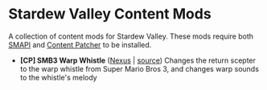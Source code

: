 # Stardew Valley Content Mods

A collection of content mods for Stardew Valley. These mods require both [SMAPI](https://smapi.io) and [Content Patcher](https://www.nexusmods.com/stardewvalley/mods/1915) to be installed.

- **[CP] SMB3 Warp Whistle** ([Nexus](https://www.nexusmods.com/stardewvalley/mods/23134) | [source](WarpWhistle))
  Changes the return scepter to the warp whistle from Super Mario Bros 3, and changes warp sounds to the whistle's melody